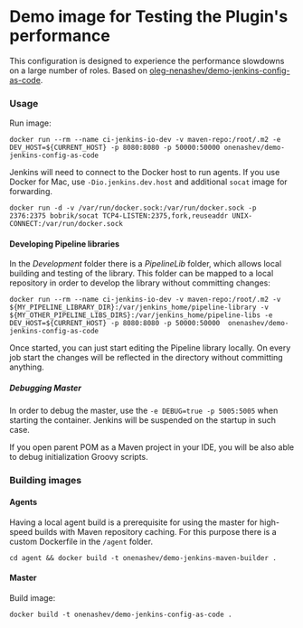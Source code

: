 Demo image for Testing the Plugin's performance
===

This configuration is designed to experience the performance slowdowns on a large number
of roles. Based on [oleg-nenashev/demo-jenkins-config-as-code](https://github.com/oleg-nenashev/demo-jenkins-config-as-code).

### Usage

Run image:

```shell
docker run --rm --name ci-jenkins-io-dev -v maven-repo:/root/.m2 -e DEV_HOST=${CURRENT_HOST} -p 8080:8080 -p 50000:50000 onenashev/demo-jenkins-config-as-code
```

Jenkins will need to connect to the Docker host to run agents.
If you use Docker for Mac, use `-Dio.jenkins.dev.host` and additional `socat` image for forwarding.

```shell
docker run -d -v /var/run/docker.sock:/var/run/docker.sock -p 2376:2375 bobrik/socat TCP4-LISTEN:2375,fork,reuseaddr UNIX-CONNECT:/var/run/docker.sock
```

#### Developing Pipeline libraries

In the _Development_ folder there is a _PipelineLib_ folder, which allows local building and testing of the library.
This folder can be mapped to a local repository in order to develop the library without committing changes: 

```shell
docker run --rm --name ci-jenkins-io-dev -v maven-repo:/root/.m2 -v ${MY_PIPELINE_LIBRARY_DIR}:/var/jenkins_home/pipeline-library -v ${MY_OTHER_PIPELINE_LIBS_DIRS}:/var/jenkins_home/pipeline-libs -e DEV_HOST=${CURRENT_HOST} -p 8080:8080 -p 50000:50000  onenashev/demo-jenkins-config-as-code
```

Once started, you can just start editing the Pipeline library locally.
On every job start the changes will be reflected in the directory without committing anything.

##### Debugging Master

In order to debug the master, use the `-e DEBUG=true -p 5005:5005` when starting the container.
Jenkins will be suspended on the startup in such case.

If you open parent POM as a Maven project in your IDE, 
you will be also able to debug initialization Groovy scripts.

### Building images

#### Agents

Having a local agent build is a prerequisite for using the master
for high-speed builds with Maven repository caching.
For this purpose there is a custom Dockerfile in the `/agent` folder.

```shell
cd agent && docker build -t onenashev/demo-jenkins-maven-builder .
```

#### Master

Build image:

```shell
docker build -t onenashev/demo-jenkins-config-as-code .
```
